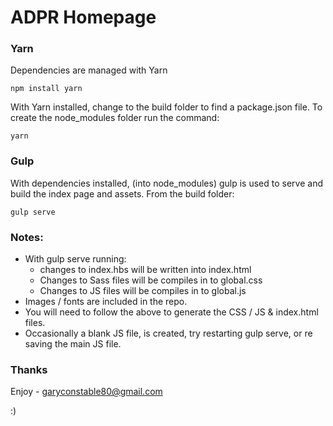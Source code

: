 # ADPR Homepage

### Yarn

Dependencies are managed with Yarn

```
npm install yarn
```

With Yarn installed, change to the build folder to find a package.json file. To create the node_modules folder run the command:
```
yarn
```

### Gulp

With dependencies installed, (into node_modules) gulp is used to serve and build the index page and assets. From the build folder:
```
gulp serve
```

### Notes:
+ With gulp serve running:
  + changes to index.hbs will be written into index.html
  + Changes to Sass files will be compiles in to global.css
  + Changes to JS files will be compiles in to global.js
+ Images / fonts are included in the repo.
+ You will need to follow the above to generate the CSS / JS & index.html files.
+ Occasionally a blank JS file, is created, try restarting gulp serve, or re saving the main JS file.

### Thanks

Enjoy - garyconstable80@gmail.com

:)
